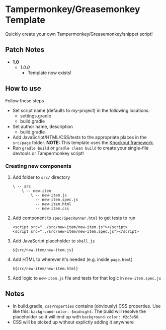# Tampermonkey/Greasemonkey Template
Quickly create your own Tampermonkey/Greasemonkey/snippet script!

## Patch Notes

* **1.0**
    * *1.0.0*
        * Template now exists!

## How to use
Follow these steps
* Set script name (defaults to my-project) in the following locations:
    * settings.gradle
    * build.gradle
* Set author name, description
    * build.gradle
* Add JavaScript/HTML/CSS/tests to the appropriate places in the ```src/page``` folder. **NOTE:** This template uses the [Knockout framework](https://www.google.com/url?sa=t&rct=j&q=&esrc=s&source=web&cd=1&cad=rja&uact=8&ved=0ahUKEwjK2JTswJPVAhXmllQKHUarClIQFggnMAA&url=http%3A%2F%2Fknockoutjs.com%2F&usg=AFQjCNGS6-xH17N3Dmtn1MSKupdNovRlSQ).
* Run ```gradle build``` or ```gradle clean build``` to create your single-file devtools or Tampermonkey script!

### Creating new components
1. Add folder to ```src/``` directory
    ```
    \ -- src
        \ -- new-item
            \ -- new-item.js
              -- new-item.spec.js
              -- new-item.html
              -- new-item.css
    ```
2. Add component to ```spec/SpecRunner.html``` to get tests to run
    ```
    <script src="../src/new-item/new-item.js"></script>
    <script src="../src/new-item/new-item.spec.js"></script>
    ```
3. Add JavaScript placeholder to ```shell.js```
    ```
    ${src/new-item/new-item.js}
    ```
4. Add HTML to wherever it's needed (e.g. inside ```page.html```)
    ```
    ${src/new-item/new-item.html}
    ```
5. Add logic to ```new-item.js``` file and tests for that logic in ```new-item.spec.js```

## Notes
* In build.gradle, ```cssProperties``` contains (obviously) CSS properties. Use like this: ```background-color: $midnight```. The build will resolve the placeholder so it will end up with ```background-color: #2c3e50```.
* CSS will be picked up without explictly adding it anywhere